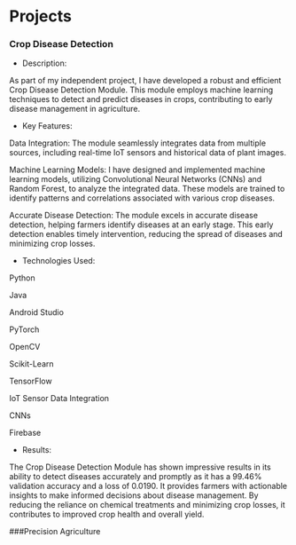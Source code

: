 # Projects

### Crop Disease Detection
- Description:
  
As part of my independent project, I have developed a robust and efficient Crop Disease Detection Module. This module employs machine learning techniques to detect and predict diseases in crops, contributing to early disease management in agriculture.

- Key Features:
  
Data Integration: The module seamlessly integrates data from multiple sources, including real-time IoT sensors and historical data of plant images.

Machine Learning Models: I have designed and implemented machine learning models, utilizing Convolutional Neural Networks (CNNs) and Random Forest, to analyze the integrated data. These models are trained to identify patterns and correlations associated with various crop diseases.

Accurate Disease Detection: The module excels in accurate disease detection, helping farmers identify diseases at an early stage. This early detection enables timely intervention, reducing the spread of diseases and minimizing crop losses.

- Technologies Used:
   
Python

Java

Android Studio

PyTorch

OpenCV

Scikit-Learn

TensorFlow

IoT Sensor Data Integration

CNNs

Firebase

- Results:
  
The Crop Disease Detection Module has shown impressive results in its ability to detect diseases accurately and promptly as it has a 99.46% validation accuracy and a loss of 0.0190. It provides farmers with actionable insights to make informed decisions about disease management. By reducing the reliance on chemical treatments and minimizing crop losses, it contributes to improved crop health and overall yield.

###Precision Agriculture
